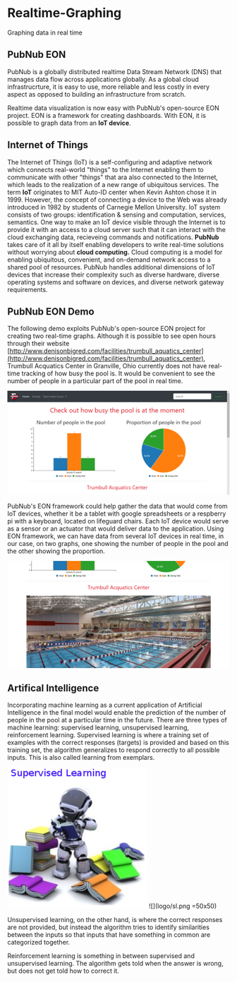# Realtime-Graphing
Graphing data in real time
## PubNub EON
PubNub is a globally distributed realtime Data Stream Network (DNS) that manages data flow across applications globally. As a global cloud infrastrucrture, it is easy to use, more reliable and less costly in every aspect as opposed to building an infrastructure from scratch. 

Realtime data visualization is now easy with PubNub's open-source EON project. EON is a framework for creating dashboards. With EON, it is possible to graph data from an **IoT device**. 
## Internet of Things 
The Internet of Things (IoT) is a self-configuring and adaptive network which connects real-world "things" to the Internet enabling them to communicate with other "things" that ara also connected to the Internet, which leads to the realization of a new range of ubiquitous services.
The term **IoT** originates to MIT Auto-ID center when Kevin Ashton chose it in 1999. However, the concept of connecting a device to the Web was already introduced in 1982 by students of Carnegie Mellon University. IoT system consists of two groups: identification & sensing and computation, services, semantics. One way to make an IoT device visible through the Internet is to provide it with an access to a cloud server such that it can interact with the cloud exchanging data, recieveing commands and notifications. **PubNub** takes care of it all by itself enabling developers to write real-time solutions without worrying about **cloud computing.** Cloud computing is a model for enabling ubiquitous, convenient, and on-demand network access to a shared pool of resources. PubNub handles additional dimensions of IoT devices that increase their complexity such as diverse hardware, diverse operating systems and software on devices, and diverse network gateway requirements.

## PubNub EON Demo
The following demo exploits PubNub's open-source EON project for creating two real-time graphs. Although it is possible to see open hours through their website [http://www.denisonbigred.com/facilities/trumbull_aquatics_center](http://www.denisonbigred.com/facilities/trumbull_aquatics_center), Trumbull Acquatics Center in Granville, Ohio currently does not have real-time tracking of how busy the pool is. It would be convenient to see the number of people in a particular part of the pool in real time. 

![](logo/1.PNG)

PubNub's EON framework could help gather the data that would come from IoT devices, whether it be a tablet with google spreadsheets or a respberry pi with a keyboard, located on lifeguard chairs. Each IoT device would serve as a sensor or an actuator that would deliver data to the application. Using EON framework, we can have data from several IoT devices in real time, in our case, on two graphs, one showing the number of people in the pool and the other showing the proportion. 

![](logo/2.PNG)

## Artifical Intelligence
Incorporating machine learning as a current application of Artificial Intelligence in the final model would enable the prediction of the number of people in the pool at a particular time in the future. There are three types of machine learning: supervised learning, unsupervised learning, reinforcement learning. 
Supervised learning is where a training set of examples with the correct responses (targets) is provided and based on this training set, the algorithm generalizes to respond correctly to all possible inputs. This is also called learning from exemplars. 

![](logo/sl.png)   ![](logo/sl.png =50x50)

Unsupervised learning, on the other hand, is where the correct responses are not provided, but instead the algorithm tries to identify similarities between the inputs so that inputs that have something in common are categorized together.

Reinforcement learning is something in between supervised and unsupervised learning. The algorithm gets told when the answer is wrong, but does not get told how to correct it.
